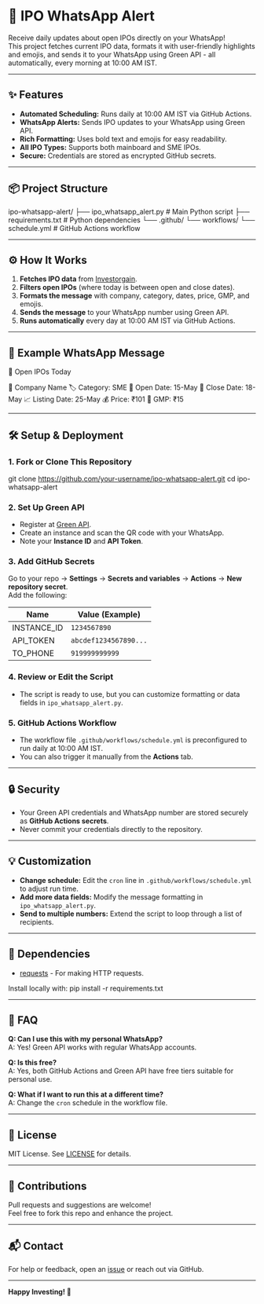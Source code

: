 # 🚀 IPO WhatsApp Alert

Receive daily updates about open IPOs directly on your WhatsApp!  
This project fetches current IPO data, formats it with user-friendly highlights and emojis, and sends it to your WhatsApp using Green API - all automatically, every morning at 10:00 AM IST.

---

## ✨ Features

- **Automated Scheduling:** Runs daily at 10:00 AM IST via GitHub Actions.
- **WhatsApp Alerts:** Sends IPO updates to your WhatsApp using Green API.
- **Rich Formatting:** Uses bold text and emojis for easy readability.
- **All IPO Types:** Supports both mainboard and SME IPOs.
- **Secure:** Credentials are stored as encrypted GitHub secrets.

---

## 📦 Project Structure

ipo-whatsapp-alert/
├── ipo_whatsapp_alert.py # Main Python script
├── requirements.txt # Python dependencies
└── .github/
└── workflows/
└── schedule.yml # GitHub Actions workflow


---

## ⚙️ How It Works

1. **Fetches IPO data** from [Investorgain](https://www.investorgain.com/).
2. **Filters open IPOs** (where today is between open and close dates).
3. **Formats the message** with company, category, dates, price, GMP, and emojis.
4. **Sends the message** to your WhatsApp number using Green API.
5. **Runs automatically** every day at 10:00 AM IST via GitHub Actions.

---

## 🚦 Example WhatsApp Message

🚀 Open IPOs Today

🏢 Company Name
🏷️ Category: SME
📅 Open Date: 15-May
📅 Close Date: 18-May
📈 Listing Date: 25-May
💰 Price: ₹101
🚦 GMP: ₹15


---

## 🛠️ Setup & Deployment

### 1. **Fork or Clone This Repository**

git clone https://github.com/your-username/ipo-whatsapp-alert.git
cd ipo-whatsapp-alert


### 2. **Set Up Green API**

- Register at [Green API](https://green-api.com/).
- Create an instance and scan the QR code with your WhatsApp.
- Note your **Instance ID** and **API Token**.

### 3. **Add GitHub Secrets**

Go to your repo → **Settings** → **Secrets and variables** → **Actions** → **New repository secret**.  
Add the following:

| Name         | Value (Example)         |
|--------------|------------------------|
| INSTANCE_ID  | `1234567890`           |
| API_TOKEN    | `abcdef1234567890...`  |
| TO_PHONE     | `919999999999`         |

### 4. **Review or Edit the Script**

- The script is ready to use, but you can customize formatting or data fields in `ipo_whatsapp_alert.py`.

### 5. **GitHub Actions Workflow**

- The workflow file `.github/workflows/schedule.yml` is preconfigured to run daily at 10:00 AM IST.
- You can also trigger it manually from the **Actions** tab.

---

## 🔒 Security

- Your Green API credentials and WhatsApp number are stored securely as **GitHub Actions secrets**.
- Never commit your credentials directly to the repository.

---

## 💡 Customization

- **Change schedule:** Edit the `cron` line in `.github/workflows/schedule.yml` to adjust run time.
- **Add more data fields:** Modify the message formatting in `ipo_whatsapp_alert.py`.
- **Send to multiple numbers:** Extend the script to loop through a list of recipients.

---

## 🧩 Dependencies

- [requests](https://pypi.org/project/requests/) - For making HTTP requests.

Install locally with:
pip install -r requirements.txt


---

## 🙋 FAQ

**Q: Can I use this with my personal WhatsApp?**  
A: Yes! Green API works with regular WhatsApp accounts.

**Q: Is this free?**  
A: Yes, both GitHub Actions and Green API have free tiers suitable for personal use.

**Q: What if I want to run this at a different time?**  
A: Change the `cron` schedule in the workflow file.

---

## 📄 License

MIT License. See [LICENSE](LICENSE) for details.

---

## 🌟 Contributions

Pull requests and suggestions are welcome!  
Feel free to fork this repo and enhance the project.

---

## 📬 Contact

For help or feedback, open an [issue](https://github.com/your-username/ipo-whatsapp-alert/issues) or reach out via GitHub.

---

**Happy Investing! 🚀**
